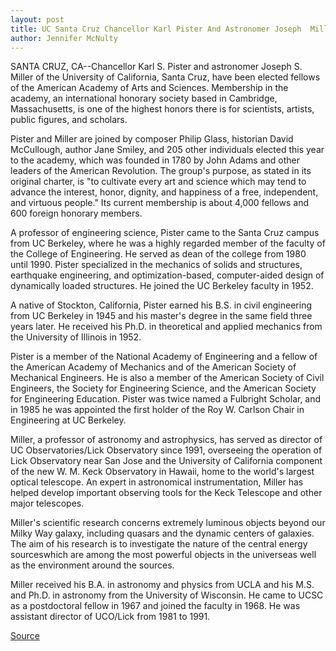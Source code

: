 ```yaml
---
layout: post
title: UC Santa Cruz Chancellor Karl Pister And Astronomer Joseph  Miller Named To American Academy Of Arts And Sciences 
author: Jennifer McNulty
---
```


SANTA CRUZ, CA--Chancellor Karl S. Pister and astronomer Joseph S.  Miller of the University of California, Santa Cruz, have been elected  fellows of the American Academy of Arts and Sciences. Membership  in the academy, an international honorary society based in  Cambridge, Massachusetts, is one of the highest honors there is for  scientists, artists, public figures, and scholars.

Pister and Miller are joined by composer Philip Glass,  historian David McCullough, author Jane Smiley, and 205 other  individuals elected this year to the academy, which was founded in  1780 by John Adams and other leaders of the American Revolution.  The group's purpose, as stated in its original charter, is "to cultivate  every art and science which may tend to advance the interest, honor,  dignity, and happiness of a free, independent, and virtuous people."  Its current membership is about 4,000 fellows and 600 foreign  honorary members.

A professor of engineering science, Pister came to the Santa  Cruz campus from UC Berkeley, where he was a highly regarded  member of the faculty of the College of Engineering. He served as  dean of the college from 1980 until 1990. Pister specialized in the  mechanics of solids and structures, earthquake engineering, and  optimization-based, computer-aided design of dynamically loaded  structures. He joined the UC Berkeley faculty in 1952.

A native of Stockton, California, Pister earned his B.S. in civil  engineering from UC Berkeley in 1945 and his master's degree in the  same field three years later. He received his Ph.D. in theoretical and  applied mechanics from the University of Illinois in 1952.

Pister is a member of the National Academy of Engineering and  a fellow of the American Academy of Mechanics and of the American  Society of Mechanical Engineers. He is also a member of the  American Society of Civil Engineers, the Society for Engineering  Science, and the American Society for Engineering Education. Pister  was twice named a Fulbright Scholar, and in 1985 he was appointed  the first holder of the Roy W. Carlson Chair in Engineering at UC  Berkeley.

Miller, a professor of astronomy and astrophysics, has served  as director of UC Observatories/Lick Observatory since 1991,  overseeing the operation of Lick Observatory near San Jose and the  University of California component of the new W. M. Keck  Observatory in Hawaii, home to the world's largest optical  telescope. An expert in astronomical instrumentation, Miller has  helped develop important observing tools for the Keck Telescope and  other major telescopes.

Miller's scientific research concerns extremely luminous  objects beyond our Milky Way galaxy, including quasars and the  dynamic centers of galaxies. The aim of his research is to  investigate the nature of the central energy sources­which are  among the most powerful objects in the universe­as well as the  environment around the sources.

Miller received his B.A. in astronomy and physics from UCLA  and his M.S. and Ph.D. in astronomy from the University of Wisconsin.  He came to UCSC as a postdoctoral fellow in 1967 and joined the  faculty in 1968. He was assistant director of UCO/Lick from 1981 to  1991.

[Source](http://www1.ucsc.edu/news_events/press_releases/archive/93-94/04-94/041594-Chancellor_Pister_a.html "Permalink to 041594-Chancellor_Pister_a")
